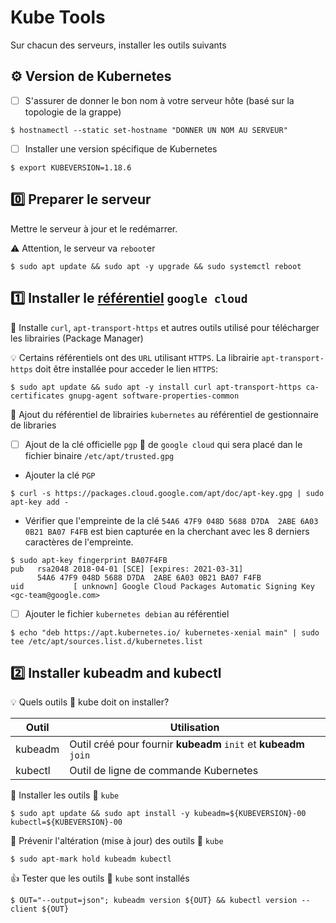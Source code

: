 # Kube Tools

Sur chacun des serveurs, installer les outils suivants

## :gear: Version de Kubernetes

- [ ] S'assurer de donner le bon nom à votre serveur hôte (basé sur la topologie de la grappe)

```
$ hostnamectl --static set-hostname "DONNER UN NOM AU SERVEUR"
```

- [ ] Installer une version spécifique de Kubernetes

```
$ export KUBEVERSION=1.18.6
``` 

## :zero: Preparer le serveur

Mettre le serveur à jour et le redémarrer.

:warning: Attention, le serveur va `reboot`er

```
$ sudo apt update && sudo apt -y upgrade && sudo systemctl reboot
```

## :one: Installer le [référentiel](https://docs.docker.com/engine/install/ubuntu/#install-using-the-repository) `google cloud`

:round_pushpin: Installe `curl`, `apt-transport-https` et autres outils utilisé pour télécharger les librairies (Package Manager)

:bulb: Certains référentiels ont des `URL` utilisant `HTTPS`. La librairie `apt-transport-https` doit être installée pour acceder le lien `HTTPS`:

```
$ sudo apt update && sudo apt -y install curl apt-transport-https ca-certificates gnupg-agent software-properties-common
```

:round_pushpin: Ajout du référentiel de librairies `kubernetes` au référentiel de gestionnaire de libraries  

- [ ] Ajout de la clé officielle `pgp` :key: de `google cloud` qui sera placé dan le fichier binaire `/etc/apt/trusted.gpg`

* Ajouter la clé `PGP`

```
$ curl -s https://packages.cloud.google.com/apt/doc/apt-key.gpg | sudo apt-key add -
```

* Vérifier que l'empreinte de la clé `54A6 47F9 048D 5688 D7DA  2ABE 6A03 0B21 BA07 F4FB` est bien capturée en la cherchant avec les 8 derniers caractères de l'empreinte.

```
$ sudo apt-key fingerprint BA07F4FB
pub   rsa2048 2018-04-01 [SCE] [expires: 2021-03-31]
      54A6 47F9 048D 5688 D7DA  2ABE 6A03 0B21 BA07 F4FB
uid           [ unknown] Google Cloud Packages Automatic Signing Key <gc-team@google.com>
```

- [ ] Ajouter le fichier `kubernetes debian` au référentiel

```
$ echo "deb https://apt.kubernetes.io/ kubernetes-xenial main" | sudo tee /etc/apt/sources.list.d/kubernetes.list
```

## :two: Installer **kubeadm** and **kubectl**

:bulb: Quels outils :ice_cube: kube doit on installer? 

| Outil   | Utilisation                                                      |
|---------|------------------------------------------------------------------|
| kubeadm | Outil créé pour fournir **kubeadm** `init` et **kubeadm** `join` |
| kubectl | Outil de ligne de commande Kubernetes                            |

:round_pushpin: Installer les outils :ice_cube: `kube`

```
$ sudo apt update && sudo apt install -y kubeadm=${KUBEVERSION}-00 kubectl=${KUBEVERSION}-00
```

:round_pushpin: Prévenir l'altération (mise à jour) des outils :ice_cube: `kube`

```
$ sudo apt-mark hold kubeadm kubectl
```

:+1: Tester que les outils :ice_cube: `kube` sont installés

```
$ OUT="--output=json"; kubeadm version ${OUT} && kubectl version --client ${OUT}
```
